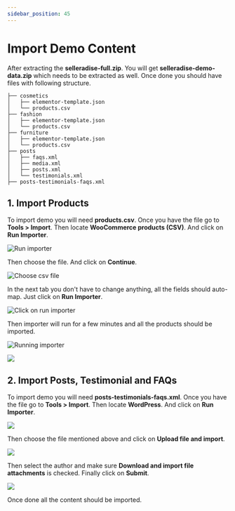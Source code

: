 ```yaml
---
sidebar_position: 45
---
```


# Import Demo Content

After extracting the **selleradise-full.zip**. You will get **selleradise-demo-data.zip** which needs to be extracted as well. Once done you should have files with following structure.

```
├── cosmetics
│   ├── elementor-template.json
│   └── products.csv
├── fashion
│   ├── elementor-template.json
│   └── products.csv
├── furniture
│   ├── elementor-template.json
│   └── products.csv
├── posts
│   ├── faqs.xml
│   ├── media.xml
│   ├── posts.xml
│   └── testimonials.xml
├── posts-testimonials-faqs.xml
```

## 1. Import Products

To import demo you will need **products.csv**. Once you have the file go to **Tools > Import**. Then locate **WooCommerce products (CSV)**. And click on **Run Importer**.

![Run importer](/img/getting-started/import-demo-data/run-importer.png)

Then choose the file. And click on **Continue**.

![Choose csv file](/img/getting-started/import-demo-data/products-choose.png)

In the next tab you don't have to change anything, all the fields should auto-map. Just click on **Run Importer**.

![Click on run importer](/img/getting-started/import-demo-data/run-importer-final.png)

Then importer will run for a few minutes and all the products should be imported.

![Running importer](/img/getting-started/import-demo-data/running-woo-importer.png)

![](/img/getting-started/import-demo-data/complete-woo-importer.png)

## 2. Import Posts, Testimonial and FAQs

To import demo you will need **posts-testimonials-faqs.xml**. Once you have the file go to **Tools > Import**. Then locate **WordPress**. And click on **Run Importer**.

![](/img/getting-started/import-demo-data/posts-find-importer.png)

Then choose the file mentioned above and click on **Upload file and import**.

![](/img/getting-started/import-demo-data/posts-upload-file.png)

Then select the author and make sure **Download and import file attachments** is checked. Finally click on **Submit**.

![](/img/getting-started/import-demo-data/posts-select-author.png)

Once done all the content should be imported.
